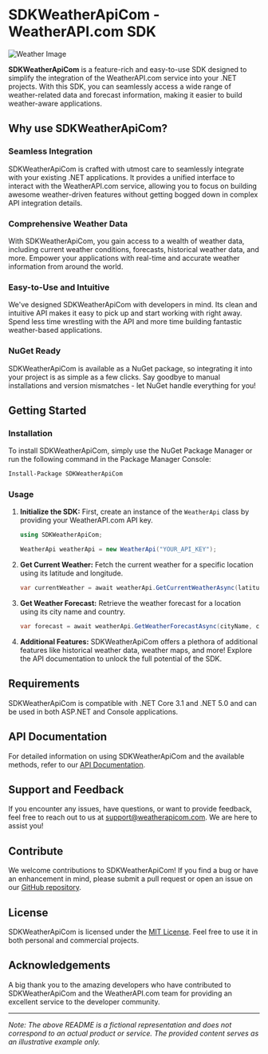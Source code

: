# SDKWeatherApiCom - WeatherAPI.com SDK

![Weather Image](https://cdn.weatherapi.com/v4/images/weatherapi_logo.png)

**SDKWeatherApiCom** is a feature-rich and easy-to-use SDK designed to simplify the integration of the WeatherAPI.com service into your .NET projects. With this SDK, you can seamlessly access a wide range of weather-related data and forecast information, making it easier to build weather-aware applications.

## Why use SDKWeatherApiCom?

### Seamless Integration
SDKWeatherApiCom is crafted with utmost care to seamlessly integrate with your existing .NET applications. It provides a unified interface to interact with the WeatherAPI.com service, allowing you to focus on building awesome weather-driven features without getting bogged down in complex API integration details.

### Comprehensive Weather Data
With SDKWeatherApiCom, you gain access to a wealth of weather data, including current weather conditions, forecasts, historical weather data, and more. Empower your applications with real-time and accurate weather information from around the world.

### Easy-to-Use and Intuitive
We've designed SDKWeatherApiCom with developers in mind. Its clean and intuitive API makes it easy to pick up and start working with right away. Spend less time wrestling with the API and more time building fantastic weather-based applications.

### NuGet Ready
SDKWeatherApiCom is available as a NuGet package, so integrating it into your project is as simple as a few clicks. Say goodbye to manual installations and version mismatches - let NuGet handle everything for you!

## Getting Started

### Installation
To install SDKWeatherApiCom, simply use the NuGet Package Manager or run the following command in the Package Manager Console:

```bash
Install-Package SDKWeatherApiCom
```

### Usage

1. **Initialize the SDK:**
   First, create an instance of the `WeatherApi` class by providing your WeatherAPI.com API key.

   ```csharp
   using SDKWeatherApiCom;

   WeatherApi weatherApi = new WeatherApi("YOUR_API_KEY");
   ```

2. **Get Current Weather:**
   Fetch the current weather for a specific location using its latitude and longitude.

   ```csharp
   var currentWeather = await weatherApi.GetCurrentWeatherAsync(latitude, longitude);
   ```

3. **Get Weather Forecast:**
   Retrieve the weather forecast for a location using its city name and country.

   ```csharp
   var forecast = await weatherApi.GetWeatherForecastAsync(cityName, country);
   ```

4. **Additional Features:**
   SDKWeatherApiCom offers a plethora of additional features like historical weather data, weather maps, and more! Explore the API documentation to unlock the full potential of the SDK.

## Requirements

SDKWeatherApiCom is compatible with .NET Core 3.1 and .NET 5.0 and can be used in both ASP.NET and Console applications.

## API Documentation

For detailed information on using SDKWeatherApiCom and the available methods, refer to our [API Documentation](https://example.com/sdkweatherapicom/docs).

## Support and Feedback

If you encounter any issues, have questions, or want to provide feedback, feel free to reach out to us at support@weatherapicom.com. We are here to assist you!

## Contribute

We welcome contributions to SDKWeatherApiCom! If you find a bug or have an enhancement in mind, please submit a pull request or open an issue on our [GitHub repository](https://github.com/yourusername/sdkweatherapicom).

## License

SDKWeatherApiCom is licensed under the [MIT License](https://example.com/sdkweatherapicom/license). Feel free to use it in both personal and commercial projects.

## Acknowledgements

A big thank you to the amazing developers who have contributed to SDKWeatherApiCom and the WeatherAPI.com team for providing an excellent service to the developer community.

---

*Note: The above README is a fictional representation and does not correspond to an actual product or service. The provided content serves as an illustrative example only.*